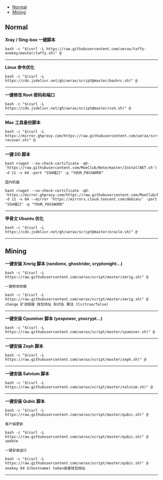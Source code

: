 - [Normal](#normal)
- [Mining](#mining)

## Normal

__Xray / Sing-box 一键脚本__

```
bash -c "$(curl -L https://raw.githubusercontent.com/uerax/taffy-onekey/master/taffy.sh)" @
```

***

__Linux 命令优化__

```
bash -c "$(curl -L https://cdn.jsdelivr.net/gh/uerax/script@master/bashrc.sh)" @
```

***

__一键修改 Root 密码和端口__

```
bash -c "$(curl -L https://cdn.jsdelivr.net/gh/uerax/script@master/ssh.sh)" @
```

***

__Mac 工具备份脚本__

```
bash -c "$(curl -L https://mirror.ghproxy.com/https://raw.githubusercontent.com/uerax/script/master/mac-recover.sh)" @
```

***

__一键 DD 脚本__

```
bash <(wget --no-check-certificate -qO- 'https://raw.githubusercontent.com/MoeClub/Note/master/InstallNET.sh') -d 11 -v 64 -port "SSH端口" -p "YOUR_PASSWORD" 
```

`国内机器`

```
bash <(wget --no-check-certificate -qO- 'https://mirror.ghproxy.com/https://raw.githubusercontent.com/MoeClub/Note/master/InstallNET.sh') -d 11 -v 64 --mirror 'https://mirrors.cloud.tencent.com/debian/' -port "SSH端口" -p "YOUR_PASSWORD" 
```

***

__甲骨文 Ubuntu 优化__

```
bash -c "$(curl -L https://cdn.jsdelivr.net/gh/uerax/script@master/oracle.sh)" @
```

***

## Mining

__一键安装 Xmrig 脚本 (randomx, ghostrider, cryptonight...)__

```
bash -c "$(curl -L https://raw.githubusercontent.com/uerax/script/master/xmrig.sh)" @
```

`一键修改参数`

```
bash -c "$(curl -L https://raw.githubusercontent.com/uerax/script/master/xmrig.sh)" @ change 矿池链接 钱包地址 标识名 算法 tls(true/false)
```

***

__一键安装 Cpuminer 脚本 (yespower, yescrypt...)__

```
bash -c "$(curl -L https://raw.githubusercontent.com/uerax/script/master/cpuminer.sh)" @
```

***

__一键安装 Zeph 脚本__

```
bash -c "$(curl -L https://raw.githubusercontent.com/uerax/script/master/zeph.sh)" @
```

***

__一键安装 Salvium 脚本__

```
bash -c "$(curl -L https://raw.githubusercontent.com/uerax/script/master/salvium.sh)" @
```

***

__一键安装 Qubic 脚本__

```
bash -c "$(curl -L https://raw.githubusercontent.com/uerax/script/master/qubic.sh)" @
```

`客户端更新`

```
bash -c "$(curl -L https://raw.githubusercontent.com/uerax/script/master/qubic.sh)" @ update
```

`一键安装运行`

```
bash -c "$(curl -L https://raw.githubusercontent.com/uerax/script/master/qubic.sh)" @ onekey 64 $(hostname) token或者钱包地址
```

***

